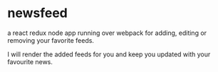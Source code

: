 # newsfeed

a react redux node app running over webpack for adding, editing or removing your favorite feeds. 

I will render the added feeds for you and keep you updated with your favourite news. 
